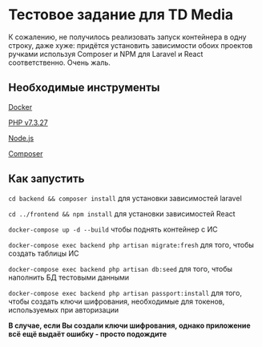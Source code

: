 # Тестовое задание для TD Media

К сожалению, не получилось реализовать запуск контейнера в одну строку, даже хуже: придётся установить зависимости обоих проектов ручками используя Composer и NPM для Laravel и React соответственно. Очень жаль.

## Необходимые инструменты
[Docker](https://www.docker.com/get-started)

[PHP v7.3.27](https://windows.php.net/download#php-7.3)

[Node.js](https://nodejs.org/en/)

[Composer](https://getcomposer.org/download/)

## Как запустить
```cd backend && composer install``` для установки зависимостей laravel

```cd ../frontend && npm install``` для установки зависимостей React

```docker-compose up -d --build``` чтобы поднять контейнер с ИС

```docker-compose exec backend php artisan migrate:fresh``` для того, чтобы создать таблицы ИС

```docker-compose exec backend php artisan db:seed``` для того, чтобы наполнить БД тестовыми данными

```docker-compose exec backend php artisan passport:install``` для того, чтобы создать ключи шифрования, необходимые для токенов, используемых при авторизации

**В случае, если Вы создали ключи шифрования, однако приложение всё ещё выдаёт ошибку - просто подождите** 
 